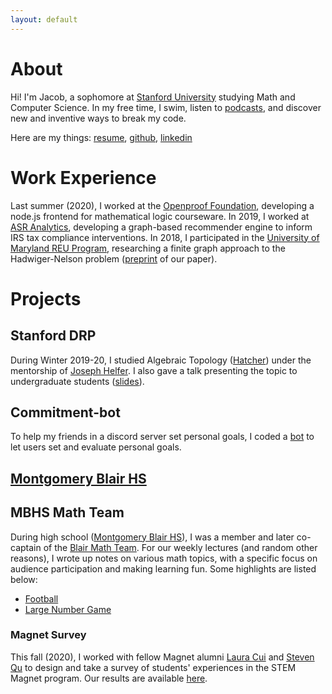 ```yaml
---
layout: default
---
```

<!-- title: simple site
tagline: Easy websites with GitHub Pages
description: Minimal tutorial on making a simple website with GitHub Pages -->
<!-- Jekyll default header? .md header? no idea...-->

<!--
main page of website
loads upon going to website url:
https://vatsj.github.io/
 -->

# About
Hi! I'm Jacob, a sophomore at [Stanford University](https://www.stanford.edu/) studying Math and Computer Science. In my free time, I swim, listen to [podcasts](https://maximumfun.org/podcasts/adventure-zone/), and discover new and inventive ways to break my code.

Here are my things: [resume](res/Resume.pdf), [github](https://github.com/vatsj), [linkedin](https://www.linkedin.com/in/jacob-stavrianos-aa88491a5/)

# Work Experience
Last summer (2020), I worked at the [Openproof Foundation](https://openproof.gradegrinder.net/), developing a node.js frontend for mathematical logic courseware. In 2019, I worked at [ASR Analytics](https://www.asranalytics.com/), developing a graph-based recommender engine to inform IRS tax compliance interventions. In 2018, I participated in the [University of Maryland REU Program](http://www.cs.umd.edu/projects/reucaar/index.html), researching a finite graph approach to the Hadwiger-Nelson problem ([preprint](https://arxiv.org/abs/2008.07987) of our paper).

# Projects

## Stanford DRP
During Winter 2019-20, I studied Algebraic Topology ([Hatcher](https://pi.math.cornell.edu/~hatcher/AT/AT.pdf)) under the mentorship of [Joseph Helfer](http://web.stanford.edu/~joj/). I also gave a talk presenting the topic to undergraduate students ([slides](res/DRP_slides.pdf)).

## Commitment-bot
To help my friends in a discord server set personal goals, I coded a [bot](https://github.com/vatsj/commitment-bot) to let users set and evaluate personal goals.

## [Montgomery Blair HS](https://mbhs.edu/)

## MBHS Math Team
During high school ([Montgomery Blair HS](https://mbhs.edu/)), I was a member and later co-captain of the [Blair Math Team](https://twitter.com/mbhsmathteam?lang=en). For our weekly lectures (and random other reasons), I wrote up notes on various math topics, with a specific focus on audience participation and making learning fun. Some highlights are listed below:
- [Football](res/Football.pdf)
- [Large Number Game](res/Large_Numbers.pdf)

### Magnet Survey
This fall (2020), I worked with fellow Magnet alumni [Laura Cui](https://reionize.github.io/) and [Steven Qu](http://www.xrsqu.com/) to design and take a survey of students' experiences in the STEM Magnet program. Our results are available [here](https://drive.google.com/drive/folders/1oLIlN4I1W-nN9r-OgZGWCubeCtivVRLK?usp=sharing).
